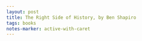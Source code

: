 ```yaml
---
layout: post
title: The Right Side of History, by Ben Shapiro
tags: books
notes-marker: active-with-caret
---
```

